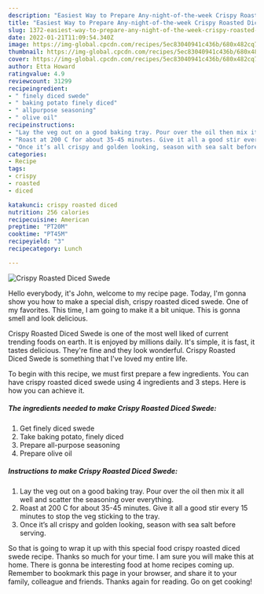 ```yaml
---
description: "Easiest Way to Prepare Any-night-of-the-week Crispy Roasted Diced Swede"
title: "Easiest Way to Prepare Any-night-of-the-week Crispy Roasted Diced Swede"
slug: 1372-easiest-way-to-prepare-any-night-of-the-week-crispy-roasted-diced-swede
date: 2022-01-21T11:09:54.340Z
image: https://img-global.cpcdn.com/recipes/5ec83040941c436b/680x482cq70/crispy-roasted-diced-swede-recipe-main-photo.jpg
thumbnail: https://img-global.cpcdn.com/recipes/5ec83040941c436b/680x482cq70/crispy-roasted-diced-swede-recipe-main-photo.jpg
cover: https://img-global.cpcdn.com/recipes/5ec83040941c436b/680x482cq70/crispy-roasted-diced-swede-recipe-main-photo.jpg
author: Etta Howard
ratingvalue: 4.9
reviewcount: 31299
recipeingredient:
- " finely diced swede"
- " baking potato finely diced"
- " allpurpose seasoning"
- " olive oil"
recipeinstructions:
- "Lay the veg out on a good baking tray. Pour over the oil then mix it all well and scatter the seasoning over everything."
- "Roast at 200 C for about 35-45 minutes. Give it all a good stir every 15 minutes to stop the veg sticking to the tray."
- "Once it’s all crispy and golden looking, season with sea salt before serving."
categories:
- Recipe
tags:
- crispy
- roasted
- diced

katakunci: crispy roasted diced 
nutrition: 256 calories
recipecuisine: American
preptime: "PT20M"
cooktime: "PT45M"
recipeyield: "3"
recipecategory: Lunch

---
```



![Crispy Roasted Diced Swede](https://img-global.cpcdn.com/recipes/5ec83040941c436b/680x482cq70/crispy-roasted-diced-swede-recipe-main-photo.jpg)

Hello everybody, it's John, welcome to my recipe page. Today, I'm gonna show you how to make a special dish, crispy roasted diced swede. One of my favorites. This time, I am going to make it a bit unique. This is gonna smell and look delicious.



Crispy Roasted Diced Swede is one of the most well liked of current trending foods on earth. It is enjoyed by millions daily. It's simple, it is fast, it tastes delicious. They're fine and they look wonderful. Crispy Roasted Diced Swede is something that I've loved my entire life.


To begin with this recipe, we must first prepare a few ingredients. You can have crispy roasted diced swede using 4 ingredients and 3 steps. Here is how you can achieve it.

<!--inarticleads1-->

##### The ingredients needed to make Crispy Roasted Diced Swede:

1. Get  finely diced swede
1. Take  baking potato, finely diced
1. Prepare  all-purpose seasoning
1. Prepare  olive oil




<!--inarticleads2-->

##### Instructions to make Crispy Roasted Diced Swede:

1. Lay the veg out on a good baking tray. Pour over the oil then mix it all well and scatter the seasoning over everything.
1. Roast at 200 C for about 35-45 minutes. Give it all a good stir every 15 minutes to stop the veg sticking to the tray.
1. Once it’s all crispy and golden looking, season with sea salt before serving.




So that is going to wrap it up with this special food crispy roasted diced swede recipe. Thanks so much for your time. I am sure you will make this at home. There is gonna be interesting food at home recipes coming up. Remember to bookmark this page in your browser, and share it to your family, colleague and friends. Thanks again for reading. Go on get cooking!
